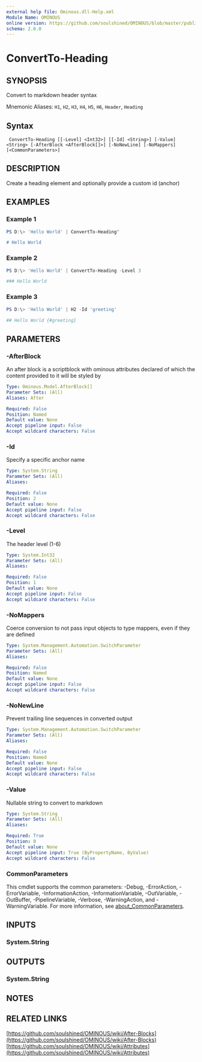 ```yaml
---
external help file: Ominous.dll-Help.xml
Module Name: OMINOUS
online version: https://github.com/soulshined/OMINOUS/blob/master/publish/generate-docs/cmdlets/ConvertTo-Heading.md
schema: 2.0.0
---
```


# ConvertTo-Heading

## SYNOPSIS
Convert to markdown header syntax

Mnemonic Aliases: `H1`, `H2`, `H3`, `H4`, `H5`, `H6`, `Header`, `Heading`
## Syntax
```
 ConvertTo-Heading [[-Level] <Int32>] [[-Id] <String>] [-Value] <String> [-AfterBlock <AfterBlock[]>] [-NoNewLine] [-NoMappers] [<CommonParameters>] 
```
## DESCRIPTION
Create a heading element and optionally provide a custom id (anchor)

## EXAMPLES
### Example 1

```powershell
PS D:\> 'Hello World' | ConvertTo-Heading"

# Hello World

```


### Example 2

```powershell
PS D:\> 'Hello World' | ConvertTo-Heading -Level 3

### Hello World

```


### Example 3

```powershell
PS D:\> 'Hello World' | H2 -Id 'greeting'

## Hello World {#greeting}

```



## PARAMETERS

### -AfterBlock
An after block is a scriptblock with ominous attributes declared of which the content provided to it will be styled by

```yaml
Type: Ominous.Model.AfterBlock[]
Parameter Sets: (All)
Aliases: After

Required: False
Position: Named
Default value: None
Accept pipeline input: False
Accept wildcard characters: False
```

### -Id
Specify a specific anchor name

```yaml
Type: System.String
Parameter Sets: (All)
Aliases:

Required: False
Position: 2
Default value: None
Accept pipeline input: False
Accept wildcard characters: False
```

### -Level
The header level (1-6)

```yaml
Type: System.Int32
Parameter Sets: (All)
Aliases:

Required: False
Position: 1
Default value: None
Accept pipeline input: False
Accept wildcard characters: False
```

### -NoMappers
Coerce conversion to not pass input objects to type mappers, even if they are defined

```yaml
Type: System.Management.Automation.SwitchParameter
Parameter Sets: (All)
Aliases:

Required: False
Position: Named
Default value: None
Accept pipeline input: False
Accept wildcard characters: False
```

### -NoNewLine
Prevent trailing line sequences in converted output

```yaml
Type: System.Management.Automation.SwitchParameter
Parameter Sets: (All)
Aliases:

Required: False
Position: Named
Default value: None
Accept pipeline input: False
Accept wildcard characters: False
```

### -Value
Nullable string to convert to markdown

```yaml
Type: System.String
Parameter Sets: (All)
Aliases:

Required: True
Position: 0
Default value: None
Accept pipeline input: True (ByPropertyName, ByValue)
Accept wildcard characters: False
```
### CommonParameters
This cmdlet supports the common parameters: -Debug, -ErrorAction, -ErrorVariable, -InformationAction, -InformationVariable, -OutVariable, -OutBuffer, -PipelineVariable, -Verbose, -WarningAction, and -WarningVariable. For more information, see [about_CommonParameters](http://go.microsoft.com/fwlink/?LinkID=113216).

## INPUTS

### System.String

## OUTPUTS

### System.String

## NOTES

## RELATED LINKS

[https://github.com/soulshined/OMINOUS/wiki/After-Blocks](https://github.com/soulshined/OMINOUS/wiki/After-Blocks)
[https://github.com/soulshined/OMINOUS/wiki/Attributes](https://github.com/soulshined/OMINOUS/wiki/Attributes)
